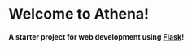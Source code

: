# Welcome to Athena!

#### A starter project for web development using [Flask](http://flask.pocoo.org/)!
